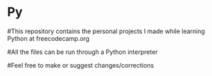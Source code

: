 # Py

#This repository contains the personal projects I made while learning Python at freecodecamp.org

#All the files can be run through a Python interpreter

#Feel free to make or suggest changes/corrections
